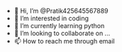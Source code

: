 - 👋 Hi, I’m @Pratik425645567889
- 👀 I’m interested in coding
- 🌱 I’m currently learning python
- 💞️ I’m looking to collaborate on ...
- 📫 How to reach me through email

<!---
Pratik425645567889/Pratik425645567889 is a ✨ special ✨ repository because its `README.md` (this file) appears on your GitHub profile.
You can click the Preview link to take a look at your changes.
--->
